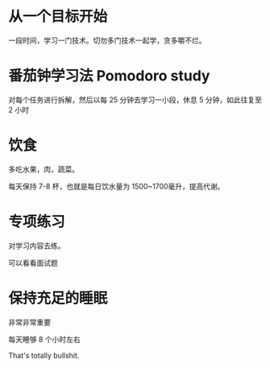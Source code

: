# 从一个目标开始

一段时间，学习一门技术。切勿多门技术一起学，贪多嚼不烂。

# 番茄钟学习法 Pomodoro study

对每个任务进行拆解，然后以每 25 分钟去学习一小段，休息 5 分钟，如此往复至 2 小时

# 饮食

多吃水果，肉，蔬菜。

每天保持 7-8 杯，也就是每日饮水量为 1500~1700毫升，提高代谢。

# 专项练习

对学习内容去练。

可以看看面试题

# 保持充足的睡眠

非常非常重要

每天睡够 8 个小时左右



That's totally bullshit.